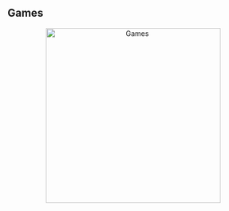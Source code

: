 ## Games
<p align="center">
  <img src="https://media.kasperskydaily.com/wp-content/uploads/sites/102/2020/02/20012417/game-ratings-featured.jpg" width="350" title="Games">
</p>
